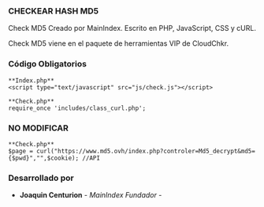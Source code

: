### CHECKEAR HASH MD5

Check MD5 Creado por MainIndex.
Escrito en PHP, JavaScript, CSS y cURL.

Check MD5 viene en el paquete de herramientas VIP de CloudChkr.

### Código Obligatorios

```
**Index.php**
<script type="text/javascript" src="js/check.js"></script>
```

```
**Check.php**
require_once 'includes/class_curl.php';
```

### NO MODIFICAR

```
**Check.php**
$page = curl("https://www.md5.ovh/index.php?controler=Md5_decrypt&md5={$pwd}","",$cookie); //API
```

### Desarrollado por
* **Joaquin Centurion** - *MainIndex Fundador* - 

